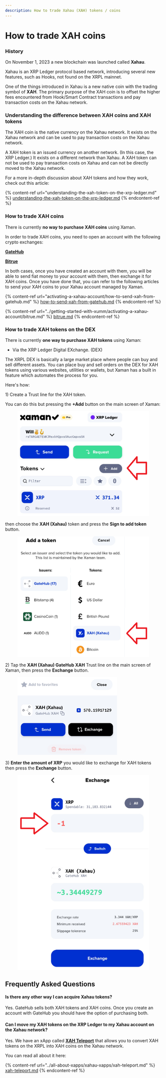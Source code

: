 ```yaml
---
description: How to trade Xahau (XAH) tokens / coins
---
```


# How to trade XAH coins

### History

On November 1, 2023 a new blockchain was launched called **Xahau**.

Xahau is an XRP Ledger protocol based network, introducing several new features, such as Hooks, not found on the XRPL mainnet.&#x20;

One of the things introduced in Xahau is a new native coin with the trading symbol of **XAH**. The primary purpose of the XAH coin is to offset the higher fees encountered from Hook/Smart Contract transactions and pay transaction costs on the Xahau network.&#x20;

### Understanding the difference between XAH coins and XAH tokens

The XAH coin is the native currency on the Xahau network. It exists on the Xahau network and can be used to pay transaction costs on the Xahau network.&#x20;

A XAH token is an issued currency on another network. (In this case, the XRP Ledger.) It exists on a different network than Xahau. A XAH token can not be used to pay transaction costs on Xahau and can not be directly moved to the Xahau network.

For a more in-depth discussion about XAH tokens and how they work, check out this article:

{% content-ref url="understanding-the-xah-token-on-the-xrp-ledger.md" %}
[understanding-the-xah-token-on-the-xrp-ledger.md](understanding-the-xah-token-on-the-xrp-ledger.md)
{% endcontent-ref %}

### How to trade XAH coins

There is currently **no way to purchase XAH coins** using Xaman.

In order to trade XAH coins, you need to open an account with the following crypto exchanges:

[**GateHub** ](https://signin.gatehub.net/signup)

[**Bitrue**](https://www.bitrue.com/user/register)

In both cases, once you have created an account with them, you will be able to send fiat money to your account with them, then exchange it for XAH coins. Once you have done that, you can refer to the following articles to send your XAH coins to your Xahau account managed by Xaman.

{% content-ref url="activating-a-xahau-account/how-to-send-xah-from-gatehub.md" %}
[how-to-send-xah-from-gatehub.md](activating-a-xahau-account/how-to-send-xah-from-gatehub.md)
{% endcontent-ref %}

{% content-ref url="../getting-started-with-xumm/activating-a-xahau-account/bitrue.md" %}
[bitrue.md](../getting-started-with-xumm/activating-a-xahau-account/bitrue.md)
{% endcontent-ref %}



### How to trade XAH tokens on the DEX

There is currently **one way to purchase XAH tokens** using Xaman:

* Via the XRP Ledger Digital EXchange. (DEX)

The XRPL DEX is basically a large market place where people can buy and sell different assets. You can place buy and sell orders on the DEX for XAH tokens using various websites, utilities or wallets, but Xaman has a built in feature which automates the process for you.

Here's how:

1\) Create a Trust line for the XAH token.

You can do this but pressing the **+Add** button on the main screen of Xaman:

<figure><img src="../.gitbook/assets/Add button on main screen" alt=""><figcaption></figcaption></figure>

then choose the **XAH (Xahau)** token and press the **Sign to add token** button.

<figure><img src="../.gitbook/assets/Sign to add token" alt=""><figcaption></figcaption></figure>

2\) Tap the **XAH (Xahau) GateHub XAH** Trust line on the main screen of Xaman, then press the **Exchange** button.

<figure><img src="../.gitbook/assets/Exchange token screen.png" alt=""><figcaption></figcaption></figure>

3\) **Enter the amount of XRP** you would like to exchange for XAH tokens then press the **Exchange** button.

<figure><img src="../.gitbook/assets/Exchange XAH button.png" alt=""><figcaption></figcaption></figure>

## Frequently Asked Questions

#### Is there any other way I can acquire Xahau tokens?

Yes. GateHub sells both XAH tokens and XAH coins. Once you create an account with GateHub you should have the option of purchasing both.

#### Can I move my XAH tokens on the XRP Ledger to my Xahau account on the Xahau network?

Yes. We have an xApp called [**XAH Teleport**](https://xumm.app/detect/xapp:xahau.teleport) that allows you to convert XAH tokens on the XRPL into XAH coins on the Xahau network.

You can read all about it here:

{% content-ref url="../all-about-xapps/xahau-xapps/xah-teleport.md" %}
[xah-teleport.md](../all-about-xapps/xahau-xapps/xah-teleport.md)
{% endcontent-ref %}

####

